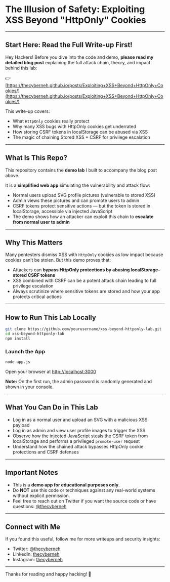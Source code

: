 # The Illusion of Safety: Exploiting XSS Beyond "HttpOnly" Cookies

---

## Start Here: Read the Full Write-up First!

Hey Hackers! Before you dive into the code and demo, **please read my detailed blog post** explaining the full attack chain, theory, and impact behind this lab:

👉 [https://thecyberneh.github.io/posts/Exploiting+XSS+Beyond+HttpOnly+Cookies/](https://thecyberneh.github.io/posts/Exploiting+XSS+Beyond+HttpOnly+Cookies/)

This write-up covers:
- What `HttpOnly` cookies really protect
- Why many XSS bugs with HttpOnly cookies get underrated
- How storing CSRF tokens in localStorage can be abused via XSS
- The magic of chaining Stored XSS + CSRF for privilege escalation

---

## What Is This Repo?

This repository contains the **demo lab** I built to accompany the blog post above.

It is a **simplified web app** simulating the vulnerability and attack flow:

- Normal users upload SVG profile pictures (vulnerable to stored XSS)
- Admin views these pictures and can promote users to admin
- CSRF tokens protect sensitive actions — but the token is stored in localStorage, accessible via injected JavaScript
- The demo shows how an attacker can exploit this chain to **escalate from normal user to admin**

---

## Why This Matters

Many pentesters dismiss XSS with `HttpOnly` cookies as low impact because cookies can’t be stolen. But this demo proves that:

- Attackers can **bypass HttpOnly protections by abusing localStorage-stored CSRF tokens**
- XSS combined with CSRF can be a potent attack chain leading to full privilege escalation
- Always scrutinize where sensitive tokens are stored and how your app protects critical actions

---

## How to Run This Lab Locally

```bash
git clone https://github.com/yourusername/xss-beyond-httponly-lab.git
cd xss-beyond-httponly-lab
npm install
```

### Launch the App

```bash
node app.js
```

Open your browser at [http://localhost:3000](http://localhost:3000)

**Note:** On the first run, the admin password is randomly generated and shown in your console.

---

## What You Can Do in This Lab

- Log in as a normal user and upload an SVG with a malicious XSS payload
- Log in as admin and view user profile images to trigger the XSS
- Observe how the injected JavaScript steals the CSRF token from localStorage and performs a privileged `promote-user` request
- Understand how the chained attack bypasses HttpOnly cookie protections and CSRF defenses

---

## Important Notes

- This is a **demo app for educational purposes only**.
- Do **NOT** use this code or techniques against any real-world systems without explicit permission.
- Feel free to reach out on Twitter if you want the source code or have questions: [@thecyberneh](https://twitter.com/thecyberneh)

---

## Connect with Me

If you found this useful, follow me for more writeups and security insights:

- Twitter: [@thecyberneh](https://twitter.com/thecyberneh)
- LinkedIn: [thecyberneh](https://www.linkedin.com/in/thecyberneh)
- Instagram: [thecyberneh](https://www.instagram.com/thecyberneh/)

---

Thanks for reading and happy hacking! 🚀
